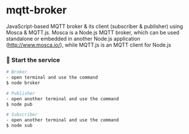 # mqtt-broker

JavaScript-based MQTT broker & its client (subscriber & publisher) using Mosca & MQTT.js. Mosca is a Node.js MQTT broker, which can be used standalone or embedded in another Node.js application (http://www.mosca.io/), while MQTT.js is an MQTT client for Node.js

### 🎲 Start the service

```bash
# Broker
- open terminal and use the command
$ node broker

# Publisher
- open another terminal and use the command
$ node pub

# Subscriber
- open another terminal and use the command
$ node sub
